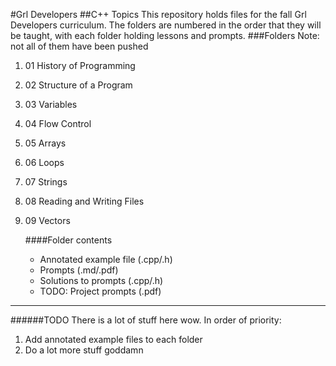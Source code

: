 #Grl Developers
##C++ Topics
This repository holds files for the fall Grl Developers curriculum. The folders are numbered in the order that they will be taught, with each folder holding lessons and prompts.
###Folders
Note: not all of them have been pushed
1. 01 History of Programming
2. 02 Structure of a Program
3. 03 Variables
4. 04 Flow Control
5. 05 Arrays
6. 06 Loops
7. 07 Strings
8. 08 Reading and Writing Files
9. 09 Vectors

	####Folder contents
    - Annotated example file (.cpp/.h)
    - Prompts (.md/.pdf)
    - Solutions to prompts (.cpp/.h)
    - TODO: Project prompts (.pdf)
- - -
######TODO
There is a lot of stuff here wow.
In order of priority:
1.	Add annotated example files to each folder
2.	Do a lot more stuff goddamn